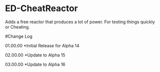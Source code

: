 # ED-CheatReactor
Adds a free reactor that produces a lot of power. For testing things quickly or Cheating.

#Change Log

01.00.00
*Initial Release for Alpha 14

02.00.00
*Update to Alpha 15

03.00.00
*Update to Alpha 16